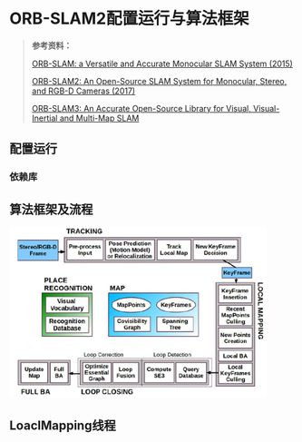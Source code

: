 # ORB-SLAM2配置运行与算法框架

> **参考资料：**
>
> [ORB-SLAM: a Versatile and Accurate Monocular SLAM System (2015)](./papers/orb_slam.pdf)
>
> [ORB-SLAM2: An Open-Source SLAM System for Monocular, Stereo, and RGB-D Cameras (2017)](./papers/orb_slam2.pdf)
>
> [ORB-SLAM3: An Accurate Open-Source Library for Visual, Visual-Inertial and Multi-Map SLAM](./papers/orb_slam3.pdf)

## 配置运行

### 依赖库

## 算法框架及流程

<img src="assets/System threads and modules.png" alt="image-20240721175248683" style="zoom:80%;" />



## LoaclMapping线程

### 



